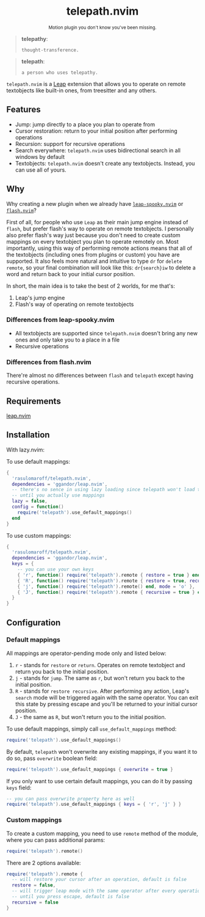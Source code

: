 <h1 align="center">telepath.nvim</h1>

<p align="center"><sup>Motion plugin you don't know you've been missing.</sup></p>

> **telepathy**:
>
>     thought-transference.

> **telepath**:
>
>     a person who uses telepathy.

`telepath.nvim` is a [Leap](https://github.com/ggandor/leap.nvim) extension that allows you to operate on remote textobjects like built-in ones, from treesitter and any others.

## Features

-  Jump: jump directly to a place you plan to operate from
-  Cursor restoration: return to your initial position after performing operations
-  Recursion: support for recursive operations
-  Search everywhere: `telepath.nvim` uses bidirectional search in all windows by default
-  Textobjects: `telepath.nvim` doesn't create any textobjects. Instead, you can use all of yours.

## Why

Why creating a new plugin when we already have [`leap-spooky.nvim`](https://github.com/ggandor/leap-spooky.nvim) or [`flash.nvim`](https://github.com/folke/flash.nvim)?

First of all, for people who use `Leap` as their main jump engine instead of `flash`, but prefer flash's way to operate on remote textobjects. I personally also prefer flash's way
just because you don't need to create custom mappings on every textobject you plan to operate remotely on. Most importantly, using this way of performing remote actions means that all of the textobjects (including ones from plugins or custom) you have are supported. It also feels more natural and intuitive to type `dr` for `delete remote`, so your final combination will look like this: `dr{search}iw` to delete a word and return back to your initial cursor position.

In short, the main idea is to take the best of 2 worlds, for me that's:

1. Leap's jump engine
2. Flash's way of operating on remote textobjects

### Differences from leap-spooky.nvim

- All textobjects are supported since `telepath.nvim` doesn't bring any new ones and only take you to a place in a file
- Recursive operations

### Differences from flash.nvim

There're almost no differences between `flash` and `telepath` except having recursive operations.

## Requirements

[leap.nvim](https://github.com/ggandor/leap.nvim)

## Installation

With lazy.nvim:

To use default mappings:

```lua
{
  'rasulomaroff/telepath.nvim',
  dependencies = 'ggandor/leap.nvim',
  -- there's no sence in using lazy loading since telepath won't load the main module
  -- until you actually use mappings
  lazy = false,
  config = function()
    require('telepath').use_default_mappings()
  end
}
```

To use custom mappings:

```lua
{
  'rasulomaroff/telepath.nvim',
  dependencies = 'ggandor/leap.nvim',
  keys = {
    -- you can use your own keys
    { 'r', function() require('telepath').remote { restore = true } end, mode = 'o' },
    { 'R', function() require('telepath').remote { restore = true, recursive = true } end, mode = 'o' },
    { 'j', function() require('telepath').remote() end, mode = 'o' },
    { 'J', function() require('telepath').remote { recursive = true } end, mode = 'o' }
  }
}
```

## Configuration

### Default mappings

All mappings are operator-pending mode only and listed below:

1. `r` - stands for `restore` or `return`. Operates on remote textobject and return you back to the initial position.
2. `j` - stands for `jump`. The same as `r`, but won't return you back to the initial position.
3. `R` - stands for `restore recursive`. After performing any action, Leap's `search` mode will be triggered again with the same operator. You can exit this state by pressing escape and you'll be returned to your initial cursor position.
4. `J` - the same as `R`, but won't return you to the initial position.

To use default mappings, simply call `use_default_mappings` method:

```lua
require('telepath').use_default_mappings()
```

By default, `telepath` won't overwrite any existing mappings, if you want it to do so, pass `overwrite` boolean field:

```lua
require('telepath').use_default_mappings { overwrite = true }
```

If you only want to use certain default mappings, you can do it by passing `keys` field:

```lua
-- you can pass overwrite property here as well
require('telepath').use_default_mappings { keys = { 'r', 'j' } }
```

### Custom mappings

To create a custom mapping, you need to use `remote` method of the module, where you can pass additional params:

```lua
require('telepath').remote()
```

There are 2 options available:

```lua
require('telepath').remote {
  -- will restore your cursor after an operation, default is false
  restore = false,
  -- will trigger leap mode with the same operator after every operation,
  -- until you press escape, default is false
  recursive = false
}
```
